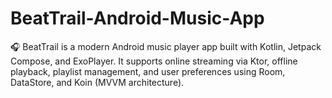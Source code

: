 # BeatTrail-Android-Music-App
🎧 BeatTrail is a modern Android music player app built with Kotlin, Jetpack Compose, and ExoPlayer. It supports online streaming via Ktor, offline playback, playlist management, and user preferences using Room, DataStore, and Koin (MVVM architecture).
